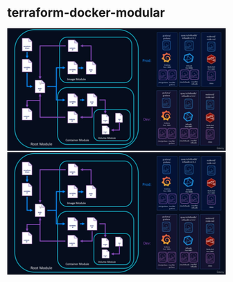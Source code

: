 # terraform-docker-modular
![This is an image](https://github.com/Calebio/terraform-docker-modular/blob/master/Modular-deployment.jpg)
![This is an image](https://github.com/Calebio/terraform-docker-modular/blob/master/Modular-deployment.jpg)
